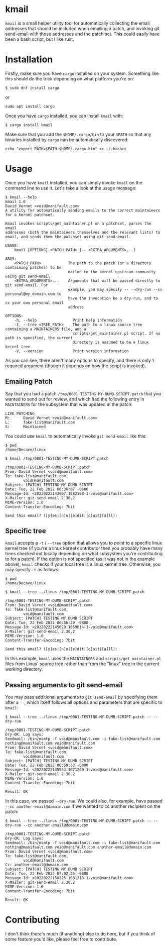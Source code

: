 # kmail

`kmail` is a small helper utility tool for automatically collecting the email
addresses that should be included when emailing a patch, and invoking git
send-email with those addresses and the patch set. This could easily have been a
bash script, but I like rust.

# Installation

Firstly, make sure you have `cargo` installed on your system. Something like
this should do the trick depending on what platform you're on:

```
$ sudo dnf install cargo
```

or

```
sudo apt install cargo
```

Once you have `cargo` installed, you can install `kmail` with:

```
$ cargo install kmail
```

Make sure that you add the `$HOME/.cargo/bin` to your `$PATH` so that any
binaries installed by `cargo` can be automatically discovered:

```
echo "export PATH=$PATH:$HOME/.cargo.bin" >> ~/.bashrc
```

# Usage

Once you have `kmail` installed, you can simply invoke `kmail` on the command
line to use it. Let's take a look at the usage message:

```
$ kmail --help
kmail 1.0
David Vernet <void@manifault.com>
A utility for automatically sending emails to the correct maintainers for a kernel patchset.

Kmail invokes scripts/get_maintainer.pl on a patchset, parses the email
addresses (both the maintainers themselves and the relevant lists) to
email, and sends them the patchset using git send-email.

USAGE:
    kmail [OPTIONS] <PATCH_PATH> [-- <EXTRA_ARGUMENTS>...]

ARGS:
    <PATCH_PATH>            The path to the patch (or a directory containing patches) to be
                            mailed to the kernel upstream community using git send-email
    <EXTRA_ARGUMENTS>...    Arguments that will be passed directly to git send-email. For
                            example, you may specify -- --dry-run --cc personal@my_domain.com to
                            have the invocation be a dry-run, and to cc your own personal email
                            address

OPTIONS:
    -h, --help                Print help information
    -t, --tree <TREE_PATH>    The path to a linux source tree containing a MAINTAINERS file, and a
                              scripts/get_maintainer.pl script. If no path is specified, the current
                              directory is assumed to be a linux kernel tree
    -V, --version             Print version information
```

As you can see, there aren't many options to specify, and there is only 1
required argument (though it depends on how the script is invoked).

## Emailing Patch

Say that you had a patch `/tmp/0001-TESTING-MY-DUMB-SCRIPT.patch` that you
wanted to send out for review, and which had the following entry in
`MAINTAINERS` for the subsystem that was updated in the patch:

```
LIVE PATCHING
M:      David Vernet <void@manifault.com>
L:      fake-list@manifault.com
S:      Maintained
```

You could use `kmail` to automatically invoke `git send-email` like this:

```
$ pwd
/home/Decave/linux

$ kmail /tmp/0001-TESTING-MY-DUMB-SCRIPT.patch

/tmp/0001-TESTING-MY-DUMB-SCRIPT.patch
From: David Vernet <void@manifault.com>
To: fake-list@manifault.com,
        void@manifault.com
Subject: [PATCH] TESTING MY DUMB SCRIPT
Date: Tue, 22 Feb 2022 06:36:07 -0800
Message-Id: <20220222143607.1582198-1-void@manifault.com>
X-Mailer: git-send-email 2.30.2
MIME-Version: 1.0
Content-Transfer-Encoding: 7bit

Send this email? ([y]es|[n]o|[e]dit|[q]uit|[a]ll):
```

## Specific tree

`kmail` accepts a `-t` / `--tree` option that allows you to point to a specific
linux kernel tree (if you're a linux kernel contributor then you probably have
many trees checked out locally depending on what subsystem you're contributing
to for a patch). If the option is not speciifed (as it was not in the example
above), `kmail` checks if your local tree is a linux kernel tree. Otherwise, you
may specify `-t` as follows:

```
$ pwd
/home/Decave/linux

$ kmail --tree ../linus /tmp/0001-TESTING-MY-DUMB-SCRIPT.patch

/tmp/0001-TESTING-MY-DUMB-SCRIPT.patch
From: David Vernet <void@manifault.com>
To: fake-list@manifault.com,
        void@manifault.com
Subject: [PATCH] TESTING MY DUMB SCRIPT
Date: Tue, 22 Feb 2022 06:56:29 -0800
Message-Id: <20220222145629.1659614-1-void@manifault.com>
X-Mailer: git-send-email 2.30.2
MIME-Version: 1.0
Content-Transfer-Encoding: 7bit

Send this email? ([y]es|[n]o|[e]dit|[q]uit|[a]ll):
```

In this example, `kmail` uses the `MAINTAINERS` and `scripts/get_maintainer.pl`
files from Linus' source tree rather than from the "linux" tree in the current
working directory.

## Passing arguments to git send-email

You may pass additional arguments to `git send-email` by specifying them after a
`--`, which itself follows all options and parameters that are specific to
`kmail`:

```
$ kmail --tree ../linus /tmp/0001-TESTING-MY-DUMB-SCRIPT.patch -- --dry-run

/tmp/0001-TESTING-MY-DUMB-SCRIPT.patch
Dry-OK. Log says:
Sendmail: /bin/msmtp -f void@manifault.com -i fake-list@manifault.com nothing@manifault.com void@manifault.com
From: David Vernet <void@manifault.com>
To: fake-list@manifault.com,
        void@manifault.com
Subject: [PATCH] TESTING MY DUMB SCRIPT
Date: Tue, 22 Feb 2022 06:59:33 -0800
Message-Id: <20220222145933.1671200-1-void@manifault.com>
X-Mailer: git-send-email 2.30.2
MIME-Version: 1.0
Content-Transfer-Encoding: 7bit

Result: OK
```

In this case, we passed `--dry-run`. We could also, for example, have passed
`--cc another-email@domain.com` if we wanted to cc another recipient on the
patch:

```
$ kmail --tree ../linus /tmp/0001-TESTING-MY-DUMB-SCRIPT.patch -- --dry-run --cc another-email@domain.com

/tmp/0001-TESTING-MY-DUMB-SCRIPT.patch
Dry-OK. Log says:
Sendmail: /bin/msmtp -f void@manifault.com -i fake-list@manifault.com nothing@manifault.com void@manifault.com another-email@domain.com
From: David Vernet <void@manifault.com>
To: fake-list@manifault.com,
        void@manifault.com
Cc: another-email@domain.com
Subject: [PATCH] TESTING MY DUMB SCRIPT
Date: Tue, 22 Feb 2022 07:02:25 -0800
Message-Id: <20220222150225.1681218-1-void@manifault.com>
X-Mailer: git-send-email 2.30.2
MIME-Version: 1.0
Content-Transfer-Encoding: 7bit

Result: OK
```

# Contributing

I don't think there's much (if anything) else to do here, but if you think of
some feature you'd like, please feel free to contribute.
